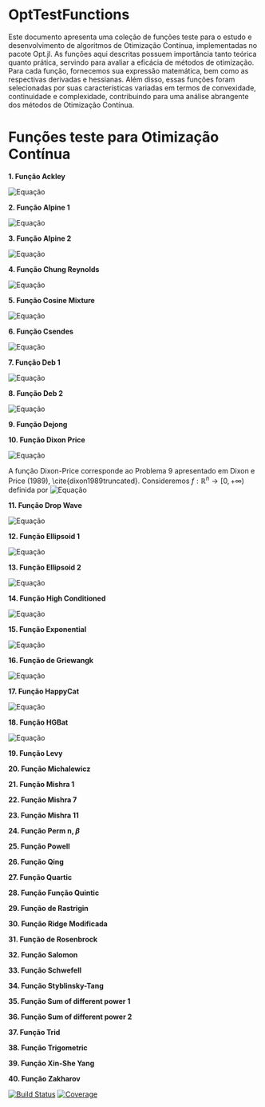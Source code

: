# OptTestFunctions
Este documento apresenta uma coleção de funções teste para o estudo e desenvolvimento de algoritmos de Otimização Contínua, implementadas no pacote Opt.jl. As funções aqui descritas possuem importância tanto teórica quanto prática, servindo para avaliar a eficácia de métodos de otimização. Para cada função, fornecemos sua expressão matemática, bem como as respectivas derivadas e hessianas. Além disso, essas funções foram selecionadas por suas características variadas em termos de convexidade, continuidade e complexidade, contribuindo para uma análise abrangente dos métodos de Otimização Contínua.

# **Funções teste para Otimização Contínua**

**1. Função Ackley**

![Equação](https://latex.codecogs.com/png.latex?f(x)%20=%20-20%20\cdot%20\exp\left(-0.2%20\cdot%20\sqrt{\dfrac{1}{n}%20\sum_{i=1}^{n}%20x_i^2}%20\right)%20-%20\exp\left(%20\dfrac{1}{n}%20\sum_{i=1}^{n}%20\cos(2%20\pi%20x_i)%20\right)%20+%2020%20+%20\exp(1))

**2. Função Alpine 1**

![Equação](https://latex.codecogs.com/png.latex?f(x)%20=%20\sum%20\limits_{i=1}^{n}%20\left|x_i%20\sin(x_i)%20+%200.1x_i%20\right|)

**3. Função Alpine 2**

![Equação](https://latex.codecogs.com/png.latex?f(x)%20=%20\prod%20\limits_{i=1}^{n}%20\sqrt{x_i}%20\sin(x_i))

**4. Função Chung Reynolds**

![Equação](https://latex.codecogs.com/png.latex?f(x)%20=%20\left(%20\sum%20\limits_{i=1}^{n}%20x_i^2%20\right)^2)

**5. Função Cosine Mixture**

![Equação](https://latex.codecogs.com/png.latex?f(x)=-0.1%20\sum_{i=1}^{n}%20\cos(5%20\pi%20x_i)%20-%20\sum_{i=1}^{n}%20x_i^2)

**6. Função Csendes**

![Equação](https://latex.codecogs.com/png.latex?f(x)%20=%20\sum%20\limits_{i=1}^{n}%20x_i^6%20\left(%202%20+%20\sin%20\frac{1}{x_i}%20\right))

**7. Função Deb 1**

![Equação](https://latex.codecogs.com/png.latex?f(x)%20=%20-\frac{1}{D}%20\sum%20\limits_{i=1}^{D}%20\sin^6(5\pi%20x_i))

**8. Função Deb 2**

![Equação](https://latex.codecogs.com/png.latex?f(x)%20=%20-\frac{1}{D}%20\sum%20\limits_{i=1}^{D}%20\sin^6\left(5\pi\left(x_i^{\frac{3}{4}}-0.05\right)\right))

**9. Função Dejong**

**10. Função Dixon Price**

![Equação](https://latex.codecogs.com/png.latex?f(x)%20=%20(x_1-1)^2%20+%20\sum%20\limits_{i=2}^{D}%20i(2x_i^2-x_{i-1})^2)

A função Dixon-Price corresponde ao Problema $9$ apresentado em Dixon e Price (1989), \cite{dixon1989truncated}. Consideremos $f : \mathbb{R}^n \rightarrow [0, +\infty)$ definida por 
![Equação](https://latex.codecogs.com/png.latex?f(x)%20=%20\sum_{i=2}^{n}%20i%20\cdot%20(2x_i^2%20-%20x_{i-1})^2%20+%20(x_1%20-%201)^2)

**11. Função Drop Wave**

![Equação](https://latex.codecogs.com/png.latex?f(x)%20=%201-%20\dfrac{1%2B\cos%20\left(12\sqrt{\sum%20\limits_{i=1}^D%20x_i^2}\right)}{0.5%20\sum%20\limits_{i=1}^D%20x_i^2%2B2})

**12. Função Ellipsoid 1**

![Equação](https://latex.codecogs.com/png.latex?f(x)%20=%20\sum%20\limits_{i=1}^n%20(i%20\cdot%20x_i^2))

**13. Função Ellipsoid 2**

![Equação](https://latex.codecogs.com/png.latex?f(x)%20=%20\sum%20\limits_{i=1}^n%20\sum%20\limits_{j=1}^i%20x_j^2)

**14. Função High Conditioned**

![Equação](https://latex.codecogs.com/png.latex?f(x)%20=%20\sum%20\limits_{i=1}^D%20\left((10^6)^{\frac{i-1}{D-1}}%20\cdot%20x_i^2\right))

**15. Função Exponential**

![Equação](https://latex.codecogs.com/png.latex?f(x)%20=%20-\exp%7B\left(-0.5%20\sum%20\limits_{i=1}^D%20x_i^2%20\right)%7D)

**16. Função de Griewangk**

![Equação](https://latex.codecogs.com/png.latex?f(x)%20=%20\sum%20\limits_{i=1}^n%20\frac{x_i^2}{4000}%20-%20\prod%20\cos%20\left(\frac{x_i}{\sqrt{i}}\right)%2B1)

**17. Função HappyCat**

![Equação](https://latex.codecogs.com/png.latex?f(x)%20=%20\left%20\vert%20\sum%20\limits_{i=1}^D%20x_i^2-%20D%20\right\vert^{1/4}%20+%20\dfrac{0.5%20\sum%20\limits_{i=1}^D%20x_i^2%20+%20\sum%20\limits_{i=1}^D%20x_i}{D}%20+0.5)

**18. Função HGBat**

![Equação](https://latex.codecogs.com/png.latex?f(x)%20=%20\left%20\vert%20\left(\sum%20\limits_{i=1}^D%20x_i^2\right)%20-%20\left(\sum%20\limits_{i=1}^D%20x_i\right)%20\right\vert^{1/2}%20+%20\dfrac{0.5%20\sum%20\limits_{i=1}^D%20x_i^2%20+%20\sum%20\limits_{i=1}^D%20x_i}{D}%20+0.5)


**19. Função Levy**


**20. Função Michalewicz**



**21. Função Mishra 1**


**22. Função Mishra 7**

**23. Função Mishra 11**

**24. Função Perm n, $\beta$**

**25. Função Powell**

**26. Função Qing**

**27. Função Quartic**

**28. Função Função Quintic**

**29. Função de Rastrigin**

**30. Função Ridge Modificada**

**31. Função de Rosenbrock**

**32. Função Salomon**

**33. Função Schwefell**

**34. Função Styblinsky-Tang**

**35. Função Sum of different power 1**

**36. Função Sum of different power 2**

**37. Função Trid**

**38. Função Trigometric**

**39. Função Xin-She Yang**

**40. Função Zakharov**



[![Build Status](https://github.com/petimatematica/OptTestFunctions.jl/actions/workflows/CI.yml/badge.svg?branch=master)](https://github.com/petimatematica/OptTestFunctions.jl/actions/workflows/CI.yml?query=branch%3Amaster)
[![Coverage](https://codecov.io/gh/petimatematica/OptTestFunctions.jl/branch/master/graph/badge.svg)](https://codecov.io/gh/petimatematica/OptTestFunctions.jl)
